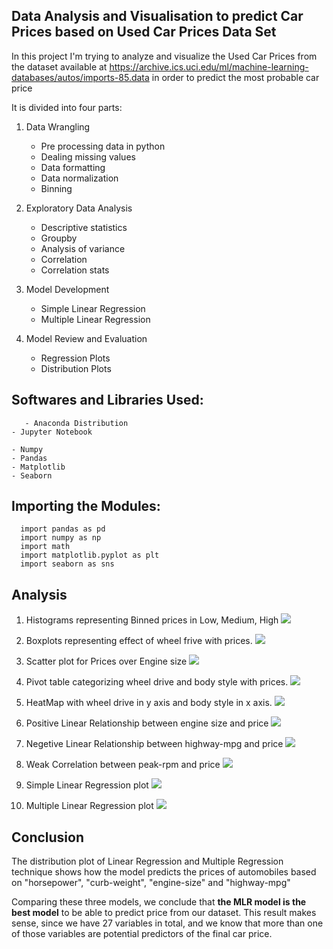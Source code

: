 ## Data Analysis and Visualisation to predict Car Prices based on Used Car Prices Data Set

In this project I'm trying to analyze and visualize the Used Car Prices from the dataset available at https://archive.ics.uci.edu/ml/machine-learning-databases/autos/imports-85.data in order to predict the most probable car price

It is divided into four parts:

1) Data Wrangling
	- Pre processing data in python
	- Dealing missing values
	- Data formatting
	- Data normalization
	- Binning
	
2) Exploratory Data Analysis
	- Descriptive statistics
	- Groupby
	- Analysis of variance
	- Correlation
	- Correlation stats
	
3) Model Development
	- Simple Linear Regression
	- Multiple Linear Regression
	
4) Model Review and Evaluation
	- Regression Plots
	- Distribution Plots

## Softwares and Libraries Used:

       - Anaconda Distribution
	- Jupyter Notebook
	
	- Numpy
	- Pandas
	- Matplotlib
	- Seaborn
	
## Importing the Modules:

	  import pandas as pd
	  import numpy as np
	  import math
	  import matplotlib.pyplot as plt
	  import seaborn as sns

## Analysis

1) Histograms representing Binned prices in Low, Medium, High
![](Figures/histograms.png)

2) Boxplots representing effect of wheel frive with prices.
![](Figures/boxplots.png)

3) Scatter plot for Prices over Engine size
![](Figures/scatter.png)

4) Pivot table categorizing wheel drive and body style with prices.
![](Figures/pivot.png)

5) HeatMap with wheel drive in y axis and body style in x axis.
![](Figures/heatmap.png)

6) Positive Linear Relationship between engine size and price
![](Figures/positivelinear.png)

7) Negetive Linear Relationship between highway-mpg and price
![](Figures/negetivelinear.png)

8) Weak Correlation between peak-rpm and price
![](Figures/weakcorrelation.png)


9) Simple Linear Regression plot
![](Figures/Figure_2.png)

10) Multiple Linear Regression plot
![](Figures/Figure_1.png)

## Conclusion

The distribution plot of Linear Regression and Multiple Regression technique shows how
the model predicts the prices of automobiles based on "horsepower", "curb-weight", "engine-size" and "highway-mpg"
<p>Comparing these three models, we conclude that <b>the MLR model is the best model</b> to be able to predict price from our dataset. This result makes sense, since we have 27 variables in total, and we know that more than one of those variables are potential predictors of the final car price.</p>
